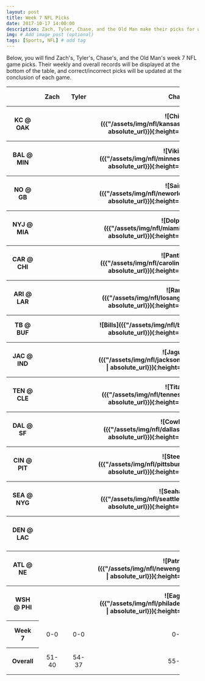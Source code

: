 ```yaml
---
layout: post
title: Week 7 NFL Picks
date: 2017-10-17 14:00:00
description: Zach, Tyler, Chase, and the Old Man make their picks for week 7 games in the NFL.
img: # Add image post (optional)
tags: [Sports, NFL] # add tag
---
```

Below, you will find Zach's, Tyler's, Chase's, and the Old Man's week 7 NFL game picks. Their weekly and overall records will be displayed
at the bottom of the table, and correct/incorrect picks will be updated at the conclusion of each game.
<style>
    .test {
        width: 90%;
    }
    th, td {
        padding: 15px;
        text-align: center;
    }
    .correct {
        border: 3px solid #339933;
    }
    .incorrect {
        border: 3px solid #ff0000;
    }
</style>
<table class='test' align='center'>
    <tr>
        <th></th>
        <th>Zach</th>
        <th>Tyler</th>
        <th>Chase</th>
        <th>Old Man</th>
    </tr>
    <tr>
        <th>KC @ OAK</th>
        <th></th>
        <th></th>
        <th markdown="1">![Chiefs]({{"/assets/img/nfl/kansascity_chiefs_thumb.png" | absolute_url}}){:height="60px" width="60px"}</th>
        <th markdown="1">![Chiefs]({{"/assets/img/nfl/kansascity_chiefs_thumb.png" | absolute_url}}){:height="60px" width="60px"}</th>
    </tr>
    <tr>
        <th>BAL @ MIN</th>
        <th></th>
        <th></th>
        <th markdown="1">![Vikings]({{"/assets/img/nfl/minnesota_vikings_thumb.png" | absolute_url}}){:height="60px" width="60px"}</th>
        <th markdown="1">![Vikings]({{"/assets/img/nfl/minnesota_vikings_thumb.png" | absolute_url}}){:height="60px" width="60px"}</th>
    </tr>
    <tr>
        <th>NO @ GB</th>
        <th></th>
        <th></th>
        <th markdown="1">![Saints]({{"/assets/img/nfl/neworleans_saints_thumb.png" | absolute_url}}){:height="60px" width="60px"}</th>
        <th markdown="1">![Saints]({{"/assets/img/nfl/neworleans_saints_thumb.png" | absolute_url}}){:height="60px" width="60px"}</th>
    </tr>
    <tr>
        <th>NYJ @ MIA</th>
        <th></th>
        <th></th>
        <th markdown="1">![Dolphins]({{"/assets/img/nfl/miami_dolphins_thumb.png" | absolute_url}}){:height="60px" width="60px"}</th>
        <th markdown="1">![Dolphins]({{"/assets/img/nfl/miami_dolphins_thumb.png" | absolute_url}}){:height="60px" width="60px"}</th>
    </tr>
    <tr>
        <th>CAR @ CHI</th>
        <th></th>
        <th></th>
        <th markdown="1">![Panthers]({{"/assets/img/nfl/carolina_panthers_thumb.png" | absolute_url}}){:height="60px" width="60px"}</th>
        <th markdown="1">![Bears]({{"/assets/img/nfl/chicago_bears_thumb.png" | absolute_url}}){:height="60px" width="60px"}</th>
    </tr>
    <tr>
        <th>ARI @ LAR</th>
        <th></th>
        <th></th>
        <th markdown="1">![Rams]({{"/assets/img/nfl/losangeles_rams_thumb.png" | absolute_url}}){:height="60px" width="60px"}</th>
        <th markdown="1">![Rams]({{"/assets/img/nfl/losangeles_rams_thumb.png" | absolute_url}}){:height="60px" width="60px"}</th>
    </tr>
    <tr>
        <th>TB @ BUF</th>
        <th></th>
        <th></th>
        <th markdown="1">![Bills]({{"/assets/img/nfl/buffalo_bills_thumb.png" | absolute_url}}){:height="60px" width="60px"}</th>
        <th markdown="1">![Bills]({{"/assets/img/nfl/buffalo_bills_thumb.png" | absolute_url}}){:height="60px" width="60px"}</th>
    </tr>
    <tr>
        <th>JAC @ IND</th>
        <th></th>
        <th></th>
        <th markdown="1">![Jaguars]({{"/assets/img/nfl/jacksonville_jaguars_thumb.png" | absolute_url}}){:height="60px" width="60px"}</th>
        <th markdown="1">![Jaguars]({{"/assets/img/nfl/jacksonville_jaguars_thumb.png" | absolute_url}}){:height="60px" width="60px"}</th>
    </tr>
    <tr>
        <th>TEN @ CLE</th>
        <th></th>
        <th></th>
        <th markdown="1">![Titans]({{"/assets/img/nfl/tennessee_titans_thumb.png" | absolute_url}}){:height="60px" width="60px"}</th>
        <th markdown="1">![Titans]({{"/assets/img/nfl/tennessee_titans_thumb.png" | absolute_url}}){:height="60px" width="60px"}</th>
    </tr>
    <tr>
        <th>DAL @ SF</th>
        <th></th>
        <th></th>
        <th markdown="1">![Cowboys]({{"/assets/img/nfl/dallas_cowboys_thumb.png" | absolute_url}}){:height="60px" width="60px"}</th>
        <th markdown="1">![Cowboys]({{"/assets/img/nfl/dallas_cowboys_thumb.png" | absolute_url}}){:height="60px" width="60px"}</th>
    </tr>
    <tr>
        <th>CIN @ PIT</th>
        <th></th>
        <th></th>
        <th markdown="1">![Steelers]({{"/assets/img/nfl/pittsburgh_steelers_thumb.png" | absolute_url}}){:height="60px" width="60px"}</th>
        <th markdown="1">![Steelers]({{"/assets/img/nfl/pittsburgh_steelers_thumb.png" | absolute_url}}){:height="60px" width="60px"}</th>
    </tr>
    <tr>
        <th>SEA @ NYG</th>
        <th></th>
        <th></th>
        <th markdown="1">![Seahawks]({{"/assets/img/nfl/seattle_seahawks_thumb.png" | absolute_url}}){:height="60px" width="60px"}</th>
        <th markdown="1">![Giants]({{"/assets/img/nfl/newyork_giants_thumb.png" | absolute_url}}){:height="60px" width="60px"}</th>
    </tr>
    <tr>
        <th>DEN @ LAC</th>
        <th></th>
        <th></th>
        <th></th>
        <th markdown="1">![Broncos]({{"/assets/img/nfl/denver_broncos_thumb.png" | absolute_url}}){:height="60px" width="60px"}</th>
        <th markdown="1">![Chargers]({{"/assets/img/nfl/losangeles_chargers_thumb.png" | absolute_url}}){:height="60px" width="60px"}</th>
    </tr>
    <tr>
        <th>ATL @ NE</th>
        <th></th>
        <th></th>
        <th markdown="1">![Patriots]({{"/assets/img/nfl/newengland_patriots_thumb.png" | absolute_url}}){:height="60px" width="60px"}</th>
        <th markdown="1">![Patriots]({{"/assets/img/nfl/newengland_patriots_thumb.png" | absolute_url}}){:height="60px" width="60px"}</th>
    </tr>
    <tr>
        <th>WSH @ PHI</th>
        <th></th>
        <th></th>
        <th markdown="1">![Eagles]({{"/assets/img/nfl/philadelphia_eagles_thumb.png" | absolute_url}}){:height="60px" width="60px"}</th>
        <th markdown="1">![Eagles]({{"/assets/img/nfl/philadelphia_eagles_thumb.png" | absolute_url}}){:height="60px" width="60px"}</th>
    </tr>
    <tr>
        <th>Week 7</th>
        <td>0-0</td>
        <td>0-0</td>
        <td>0-0</td>
        <td>0-0</td>
    </tr>
    <tr>
        <th>Overall</th>
        <td>51-40</td>
        <td>54-37</td>
        <td>55-36</td>
        <td>49-42</td>
    </tr>
</table>
